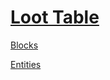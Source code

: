 # [Loot Table](/en_us/loot_table/README.md)

[Blocks](/en_us/loot_table/blocks/README.md)

[Entities](/en_us/loot_table/entities/README.md)

